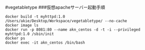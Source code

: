 #vegetabletype
###仮想apacheサーバー起動手順
```aidl
docker build -t myhttpd:1.0 /Users/akie/Desktop/Workspace/vegetabletype/ --no-cache
docker image ls
docker run -p 8081:80 --name akn_centos -d -t -i --privileged myhttpd:1.0 /sbin/init
docker ps
docker exec -it akn_centos /bin/bash
```


